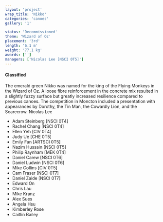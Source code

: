 ```yaml
---
layout: 'project'
wrap_title: 'Nikko'
categories: 'canoes'
gallery: '1'

status: 'Decommissioned'
theme: 'Wizard of Oz'
placement: '3rd'
length: '6.1 m'
weight: '77.1 kg'
awards: ['']
managers: ['Nicolas Lee [NSCI 0T5]']
---
```

#### Classified

The emerald green Nikko was named for the king of the Flying Monkeys in the Wizard of Oz. A loose fibre reinforcement in the concrete mix resulted in a slightly fuzzy surface but greatly increased resilience compared to previous canoes. The competition in Moncton included a presentation with appearances by Dorothy, the Tin Man, the Cowardly Lion, and the Scarecrow. 
Nicolas Lee

 - Adam Steinberg [NSCI 0T4]
 - Rachel Chang [NSCI 0T4]
 - Ellen Yeh [CIV 0T4]
 - Judy Ue [CHE 0T5]
 - Emily Fan [ARTSCI 0T5]
 - Nazim Hussain [NSCI 0T5]
 - Philip Raynham [MEK 0T4]
 - Daniel Carew [NSCI 0T6]
 - Daniel Ludwin [NSCI 0T6]
 - Mike Collins [CIV 0T5]
 - Cam Fraser [NSCI 0T7]
 - Daniel Zaide [NSCI 0T7]
 - Edward On
 - Chris Lau
 - Mike Kranz
 - Alex Sues
 - Angela Hsu
 - Kimberley Rose
 - Caitlin Bailey
